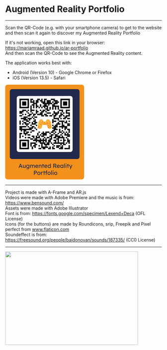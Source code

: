 # Augmented Reality Portfolio

<!-- :warning: *This project is currently Work In Progress, so the Application might not work correctly when trying it out* :warning: -->
___________

Scan the QR-Code (e.g. with your smartphone camera) to get to the website and then scan it again to discover my Augmented Reality Portfolio </br>

If it's not working, open this link in your browser: https://mariamraad.github.io/ar-portfolio </br>
And then scan the QR-Code to see the Augmented Reality content.

The application works best with:
<UL>
<LI>Android (Version 10) - Google Chrome or Firefox
<LI>iOS (Version 13.5) - Safari
</UL>  
  
<img src="/assets/images/markers/fullMarker_blue.svg" data-canonical-src="/assets/images/markers/fullMarker_blue.svg" width="254" height="305" />

___________

Project is made with A-Frame and AR.js </br>
Videos were made with Adobe Premiere and the music is from: https://www.bensound.com/ </br>
Assets were made with Adobe Illustrator </br>
Font is from: https://fonts.google.com/specimen/Lexend+Deca (OFL License) </br>
Icons (for the buttons) are made by Roundicons, srip, Freepik and Pixel perfect from www.flaticon.com </br>
Soundeffect is from: https://freesound.org/people/baidonovan/sounds/187335/ (CC0 License)

___________


<img src="Android.gif" width="427" height="300"/>
